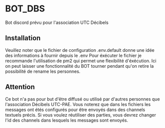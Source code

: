 # BOT_DBS
Bot discord prévu pour l'association UTC Décibels

## Installation 
Veuillez noter que le fichier de configuration .env.default donne une idée des informations à fournir depuis le .env 
Pour éxécuter le fichier je recommande l'utilisation de pm2 qui permet une flexibilité d'éxécution. Ici on peut laisser une fonctionnalité du BOT tourner pendant qu'on retire la possibilité de rename les personnes.

## Attention
Ce bot n'a pas pour but d'être diffusé ou utilisé par d'autres personnes que l'association Décibels UTC-PAE. Vous noterez que dans les fichiers les messages ont étés configurés pour être envoyés dans des channels textuels précis. Si vous voulez réutiliser des parties, vous devrez changer l'id des channels dans lesquels les messages sont envoyés.

